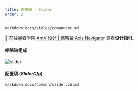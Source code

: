 ```yaml
---
title: 缩略轴 - Slider
order: 2
---
```


`markdown:docs/styles/component.md`

🎨  前往墨者学院 [AntV 设计 | 缩略轴 Axis Navigator](https://www.yuque.com/mo-college/vis-design/gs5ow9) 查看**设计指引**。 

#### 缩略轴组成

<img src="https://gw.alipayobjects.com/zos/antfincdn/A3UeXLPhhU/slider-intro.jpg" class="component-img" alt="slider" />

#### 配置项 (_SliderCfg_)

`markdown:docs/common/slider.zh.md`